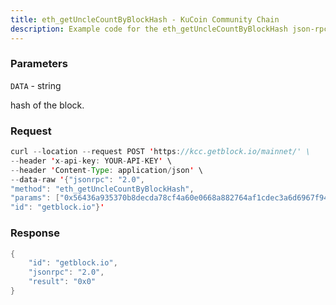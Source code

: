 ```yaml
---
title: eth_getUncleCountByBlockHash - KuCoin Community Chain
description: Example code for the eth_getUncleCountByBlockHash json-rpc method. Сomplete guide on how to use eth_getUncleCountByBlockHash json-rpc in GetBlock.io Web3 documentation.
---
```


### Parameters


`DATA` - string

hash of the block.

### Request

``` java
curl --location --request POST 'https://kcc.getblock.io/mainnet/' \
--header 'x-api-key: YOUR-API-KEY' \
--header 'Content-Type: application/json' \
--data-raw '{"jsonrpc": "2.0",
"method": "eth_getUncleCountByBlockHash",
"params": ["0x56436a935370b8decda78cf4a60e0668a882764af1cdec3a6d6967f944f4dace"],
"id": "getblock.io"}'
```

###  Response

``` java
{
    "id": "getblock.io",
    "jsonrpc": "2.0",
    "result": "0x0"
}
```

